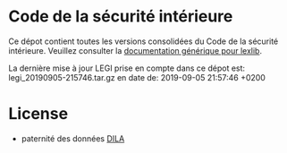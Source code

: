 # Code de la sécurité intérieure

Ce dépot contient toutes les versions consolidées du Code de la sécurité intérieure. Veuillez consulter la [documentation générique pour lexlib](https://github.com/lexlib/documentation/wiki).

La dernière mise à jour LEGI prise en compte dans ce dépot est: legi_20190905-215746.tar.gz en date de: 2019-09-05 21:57:46 +0200

# License
- paternité des données [DILA](https://www.data.gouv.fr/en/datasets/legi-codes-lois-et-reglements-consolides/)


